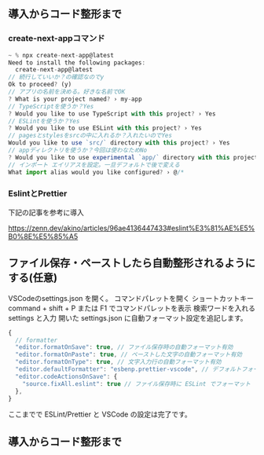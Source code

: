 ## 導入からコード整形まで

### create-next-appコマンド
```js
~ % npx create-next-app@latest
Need to install the following packages:
  create-next-app@latest
// 続行していいか？の確認なのでy
Ok to proceed? (y)
// アプリの名前を決める。好きな名前でOK
? What is your project named? › my-app
// TypeScriptを使うか？Yes
? Would you like to use TypeScript with this project? › Yes
// ESLintを使うか？Yes
? Would you like to use ESLint with this project? › Yes
// pagesとstylesをsrcの中に入れるか？入れたいのでYes
Would you like to use `src/` directory with this project? › Yes
// appディレクトリを使うか？今回は使わなためNo
? Would you like to use experimental `app/` directory with this project? › No
// インポート エイリアスを設定。一旦デフォルトで後で変える
What import alias would you like configured? › @/*
```

### EslintとPrettier
下記の記事を参考に導入

https://zenn.dev/akino/articles/96ae4136447433#eslint%E3%81%AE%E5%B0%8E%E5%85%A5

## ファイル保存・ペーストしたら自動整形されるようにする(任意)
VSCodeのsettings.json を開く。
コマンドパレットを開く
ショートカットキー command + shift + P または F1 でコマンドパレットを表示
検索ワードを入れる
settings と入力
開いた settings.json に自動フォーマット設定を追記します。
```js
{
  // formatter
  "editor.formatOnSave": true, // ファイル保存時の自動フォーマット有効
  "editor.formatOnPaste": true, // ペーストした文字の自動フォーマット有効
  "editor.formatOnType": true, // 文字入力行の自動フォーマット有効
  "editor.defaultFormatter": "esbenp.prettier-vscode", // デフォルトフォーマッターをPrettierに指定
  "editor.codeActionsOnSave": {
    "source.fixAll.eslint": true // ファイル保存時に ESLint でフォーマット
  },
}
```
ここまでで ESLint/Prettier と VSCode の設定は完了です。


## 導入からコード整形まで
